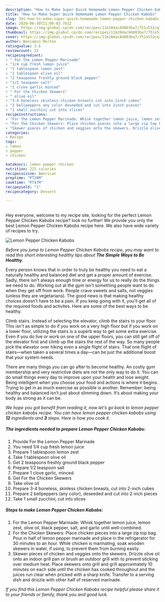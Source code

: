 ```yaml
---
description: "How to Make Super Quick Homemade Lemon Pepper Chicken Kabobs"
title: "How to Make Super Quick Homemade Lemon Pepper Chicken Kabobs"
slug: 391-how-to-make-super-quick-homemade-lemon-pepper-chicken-kabobs
date: 2020-06-30T21:09:03.781Z
image: https://img-global.cpcdn.com/recipes/11b284ac84803ba7/751x532cq70/lemon-pepper-chicken-kabobs-recipe-main-photo.jpg
thumbnail: https://img-global.cpcdn.com/recipes/11b284ac84803ba7/751x532cq70/lemon-pepper-chicken-kabobs-recipe-main-photo.jpg
cover: https://img-global.cpcdn.com/recipes/11b284ac84803ba7/751x532cq70/lemon-pepper-chicken-kabobs-recipe-main-photo.jpg
author: Benjamin Morton
ratingvalue: 3.6
reviewcount: 12
recipeingredient:
- " For the Lemon Pepper Marinade"
- "1/4 cup fresh lemon juice"
- "1 tablespoon lemon zest"
- "1 tablespoon olive oil"
- "2 teaspoons freshly ground black pepper"
- "1/2 teaspoon salt"
- "1 clove garlic minced"
- " For the Chicken Skewers"
- " olive oil"
- "3-4 boneless skinless chicken breasts cut into 2inch cubes"
- "2 bellpeppers any color deseeded and cut into 2inch pieces"
- "1 small zucchini cut into slices"
recipeinstructions:
- "For the Lemon Pepper Marinade: Whisk together lemon juice, lemon zest, olive oil, black pepper, salt, and garlic until well-combined."
- "For the Chicken Skewers: Place chicken pieces into a large zip top bag. Pour in half of lemon pepper marinade and place in the refrigerator for 30 minutes to an hour. While chicken is marinating, soak wooden skewers in water, if using, to prevent them from burning easily."
- "Skewer pieces of chicken and veggies onto the skewers. Drizzle olive oil onto an indoor grill pan or brush an outdoor grill with to prevent sticking over medium heat. Place skewers onto grill and grill approximately 10 minutes on each side until the chicken has cooked throughout and the juices run clear when pricked with a sharp knife. Transfer to a serving dish and drizzle with other half of reserved marinade."
categories:
- Recipe
tags:
- lemon
- pepper
- chicken

katakunci: lemon pepper chicken 
nutrition: 221 calories
recipecuisine: American
preptime: "PT20M"
cooktime: "PT47M"
recipeyield: "1"
recipecategory: Dessert

---
```

<br>
Hey everyone, welcome to my recipe site, looking for the perfect Lemon Pepper Chicken Kabobs recipe? look no further! We provide you only the best Lemon Pepper Chicken Kabobs recipe here. We also have wide variety of recipes to try.
<br>


![Lemon Pepper Chicken Kabobs](https://img-global.cpcdn.com/recipes/11b284ac84803ba7/751x532cq70/lemon-pepper-chicken-kabobs-recipe-main-photo.jpg)

<i>Before you jump to Lemon Pepper Chicken Kabobs recipe, you may want to read this short interesting healthy tips about <strong>The Simple Ways to Be Healthy</strong>.</i>

Every person knows that in order to truly be healthy you need to eat a naturally healthy and balanced diet and get a proper amount of exercise. Sadly, there isn't always enough time or energy for us to really do the things we need to do. Working out at the gym isn't something people want to do when they get off from work. People crave sweets and salts, not veggies (unless they are vegetarians). The good news is that making healthy choices doesn’t have to be a pain. If you keep going with it, you'll get all of the required foods and activites. Here are some of the best ways to be healthy.

Climb stairs. Instead of selecting the elevator, climb the stairs to your floor. This isn't as simple to do if you work on a very high floor but if you work on a lower floor, utilizing the stairs is a superb way to get some extra exercise. Even if you do live or work on one of the upper floors, you can still get off of the elevator first and climb up the stairs the rest of the way. So many people pick the elevator over hiking even a single flight of stairs. That one flight of stairs—when taken a several times a day—can be just the additional boost that your system needs. 

There are many things you can go after to become healthy. An costly gym membership and very restrictive diets are not the only way to do it. You can do small things every day to improve upon your health and lose weight. Being intelligent when you choose your food and actions is where it begins. Trying to get in as much exercise as possible is another. Remember: being healthy and balanced isn’t just about slimming down. It’s about making your body as strong as it can be. 


<i>We hope you got benefit from reading it, now let's go back to lemon pepper chicken kabobs recipe. You can have lemon pepper chicken kabobs using <strong>12</strong> ingredients and <strong>3</strong> steps. Here is how you cook it.
</i>

##### The ingredients needed to prepare Lemon Pepper Chicken Kabobs:

1. Provide  For the Lemon Pepper Marinade
1. You need 1/4 cup fresh lemon juice
1. Prepare 1 tablespoon lemon zest
1. Take 1 tablespoon olive oil
1. Get 2 teaspoons freshly ground black pepper
1. Prepare 1/2 teaspoon salt
1. Prepare 1 clove garlic, minced
1. Get  For the Chicken Skewers
1. Take  olive oil
1. Prepare 3-4 boneless, skinless chicken breasts, cut into 2-inch cubes
1. Prepare 2 bellpeppers (any color), deseeded and cut into 2-inch pieces
1. Take 1 small zucchini, cut into slices


##### Steps to make Lemon Pepper Chicken Kabobs:

1. For the Lemon Pepper Marinade: Whisk together lemon juice, lemon zest, olive oil, black pepper, salt, and garlic until well-combined.
1. For the Chicken Skewers: Place chicken pieces into a large zip top bag. Pour in half of lemon pepper marinade and place in the refrigerator for 30 minutes to an hour. While chicken is marinating, soak wooden skewers in water, if using, to prevent them from burning easily.
1. Skewer pieces of chicken and veggies onto the skewers. Drizzle olive oil onto an indoor grill pan or brush an outdoor grill with to prevent sticking over medium heat. Place skewers onto grill and grill approximately 10 minutes on each side until the chicken has cooked throughout and the juices run clear when pricked with a sharp knife. Transfer to a serving dish and drizzle with other half of reserved marinade.


<i>If you find this Lemon Pepper Chicken Kabobs recipe helpful please share it to your friends or family, thank you and good luck.</i>
